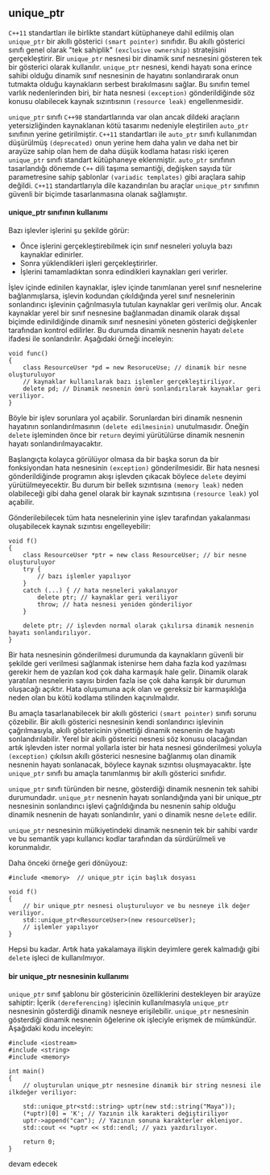 ## unique_ptr
`C++11` standartları ile birlikte standart kütüphaneye dahil edilmiş olan `unique_ptr` bir akıllı gösterici `(smart pointer)` sınıfıdır. 
Bu akıllı gösterici sınıfı genel olarak "tek sahiplik" `(exclusive ownership)` stratejisini gerçekleştirir.
Bir `unique_ptr` nesnesi bir dinamik sınıf nesnesini gösteren tek bir gösterici olarak kullanılır. `unique_ptr` nesnesi, kendi hayatı sona erince sahibi olduğu dinamik sınıf nesnesinin de hayatını sonlandırarak onun tutmakta olduğu kaynakların serbest bırakılmasını sağlar. 
Bu sınıfın temel varlık nedenlerinden biri, bir hata nesnesi `(exception)` gönderildiğinde söz konusu olabilecek kaynak sızıntısının `(resource leak)` engellenmesidir.

`unique_ptr` sınıfı `C++98` standartlarında var olan ancak dildeki araçların yetersizliğinden kaynaklanan kötü tasarımı nedeniyle eleştirilen `auto_ptr` sınıfının yerine getirilmiştir. `C++11` standartları ile `auto_ptr` sınıfı kullanımdan düşürülmüş `(deprecated)` onun yerine hem daha yalın ve daha net bir arayüze sahip olan hem de daha düşük kodlama hatası riski içeren `unique_ptr` sınıfı standart kütüphaneye eklenmiştir. `auto_ptr` sınıfının tasarlandığı dönemde `C++` dili taşıma semantiği, değişken sayıda tür parametresine sahip şablonlar `(variadic templates)` gibi araçlara sahip değildi. `C++11` standartlarıyla dile kazandırılan bu araçlar `unique_ptr` sınıfının güvenli bir biçimde tasarlanmasına olanak sağlamıştır.


#### unique_ptr sınıfının kullanımı
Bazı işlevler işlerini şu şekilde görür:

* Önce işlerini gerçekleştirebilmek için sınıf nesneleri yoluyla bazı kaynaklar edinirler.
* Sonra yüklendikleri işleri gerçekleştirirler.
* İşlerini tamamladıktan sonra edindikleri kaynakları geri verirler.

İşlev içinde edinilen kaynaklar, işlev içinde tanımlanan yerel sınıf nesnelerine bağlanmışlarsa, işlevin kodundan çıkıldığında yerel sınıf nesnelerinin sonlandırıcı işlevinin çağrılmasıyla tutulan kaynaklar geri verilmiş olur. Ancak kaynaklar yerel bir sınıf nesnesine bağlanmadan dinamik olarak dışsal biçimde edinildiğinde dinamik sınıf nesnesini yöneten gösterici değişkenler tarafından kontrol edilirler. Bu durumda dinamik nesnenin hayatı `delete` ifadesi ile sonlandırılır. Aşağıdaki örneği inceleyin:
```
void func()
{
    class ResourceUser *pd = new ResoruceUse; // dinamik bir nesne oluşturuluyor
    // kaynaklar kullanılarak bazı işlemler gerçekleştiriliyor.
    delete pd; // Dinamik nesnenin ömrü sonlandırılarak kaynaklar geri veriliyor.
}
```

Böyle bir işlev sorunlara yol açabilir. Sorunlardan biri dinamik nesnenin hayatının sonlandırılmasının `(delete edilmesinin)` unutulmasıdır. Öneğin `delete` işleminden önce bir `return` deyimi yürütülürse dinamik nesnenin hayatı sonlandırılmayacaktır.

Başlangıçta kolayca görülüyor olmasa da bir başka sorun da bir fonksiyondan hata nesnesinin `(exception)` gönderilmesidir. Bir hata nesnesi gönderildiğinde programın akışı işlevden çıkacak böylece `delete` deyimi yürütülmeyecektir. Bu durum bir bellek sızıntısına `(memory leak)` neden olabileceği gibi daha genel olarak bir kaynak sızıntısına `(resource leak)` yol açabilir.

Gönderilebilecek tüm hata nesnelerinin yine işlev tarafından yakalanması oluşabilecek kaynak sızıntısı engelleyebilir:
```
void f()
{
	class ResourceUser *ptr = new class ResourceUser; // bir nesne oluşturuluyor
	try {
		// bazı işlemler yapılıyor
	}
	catch (...) { // hata nesneleri yakalanıyor
		delete ptr; // kaynaklar geri veriliyor
		throw; // hata nesnesi yeniden gönderiliyor
	}
 
	delete ptr; // işlevden normal olarak çıkılırsa dinamik nesnenin hayatı sonlandırılıyor.
}
```

Bir hata nesnesinin gönderilmesi durumunda da kaynakların güvenli bir şekilde geri verilmesi sağlanmak istenirse hem daha fazla kod yazılması gerekir hem de  yazılan kod çok daha karmaşık hale gelir. Dinamik olarak yaratılan nesnelerin sayısı birden fazla ise çok daha karışık bir durumun oluşacağı açıktır. Hata oluşumuna açık olan ve gereksiz bir karmaşıklığa neden olan bu kötü kodlama stilinden kaçınılmalıdır.

Bu amaçla tasarlanabilecek bir akıllı gösterici `(smart pointer)` sınıfı sorunu çözebilir. Bir akıllı gösterici nesnesinin kendi sonlandırıcı işlevinin çağrılmasıyla, akıllı göstericinin yönettiği dinamik nesnenin de hayatı sonlandırılabilir. Yerel bir akıllı gösterici nesnesi söz konusu olacağından artık işlevden ister normal yollarla ister bir hata nesnesi gönderilmesi yoluyla `(exception)` çıkılsın akıllı gösterici nesnesine bağlanmış olan dinamik nesnenin hayatı sonlanacak, böylece kaynak sızıntısı oluşmayacaktır.
İşte `unique_ptr` sınıfı bu amaçla tanımlanmış bir akıllı gösterici sınıfıdır.

`unique_ptr` sınıfı türünden bir nesne, gösterdiği dinamik nesnenin tek sahibi durumundadır.
`unique_ptr` nesnenin hayatı sonlandığında yani bir unique_ptr nesnesinin sonlandırıcı işlevi çağrıldığında bu nesnenin sahip olduğu dinamik nesnenin de hayatı sonlandırılır, yani o dinamik nesne `delete` edilir.

`unique_ptr` nesnesinin mülkiyetindeki dinamik nesnenin tek bir sahibi vardır ve bu semantik yapı kullanıcı kodlar tarafından da sürdürülmeli ve korunmalıdır.

Daha önceki örneğe geri dönüyouz:
```
#include <memory>  // unique_ptr için başlık dosyası
 
void f()
{
    // bir unique_ptr nesnesi oluşturuluyor ve bu nesneye ilk değer veriliyor.
    std::unique_ptr<ResourceUser>(new resourceUser);
    // işlemler yapılıyor
}
```
Hepsi bu kadar. Artık hata yakalamaya ilişkin deyimlere gerek kalmadığı gibi `delete` işleci de kullanılmıyor.

#### bir unique_ptr nesnesinin kullanımı
`unique_ptr` sınıf şablonu bir göstericinin özelliklerini destekleyen bir arayüze sahiptir:
İçerik `(dereferencing)` işlecinin kullanılmasıyla `unique_ptr` nesnesinin gösterdiği dinamik nesneye erişilebilir.
`unique_ptr` nesnesinin gösterdiği dinamik nesnenin öğelerine ok işleciyle erişmek de mümkündür. Aşağıdaki kodu inceleyin:
```
#include <iostream>
#include <string>
#include <memory>
 
int main()
{
	// oluşturulan unique_ptr nesnesine dinamik bir string nesnesi ile ilkdeğer veriliyor:
 
	std::unique_ptr<std::string> uptr(new std::string("Maya"));
	(*uptr)[0] = 'K'; // Yazının ilk karakteri değiştiriliyor
	uptr->append("can"); // Yazının sonuna karakterler ekleniyor.
	std::cout << *uptr << std::endl; // yazı yazdırılıyor.
 
	return 0;
}
```
devam edecek


